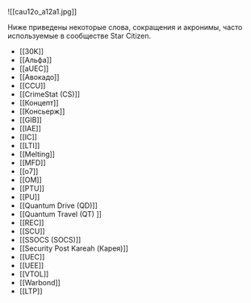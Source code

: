 ![[cau12o_a12a1.jpg]]

Ниже приведены некоторые слова, сокращения и акронимы, часто используемые в сообществе Star Citizen.

- [[30K]]
- [[Альфа]]
- [[aUEC]]
- [[Авокадо]]
- [[CCU]]
- [[CrimeStat (CS)]]
- [[Концепт]]
- [[Консьерж]]
- [[GIB]]
- [[IAE]]
- [[IC]] 
- [[LTI]] 
- [[Melting]]
- [[MFD]]
- [[o7]]
- [[ОМ]]
- [[PTU]]
- [[PU]]
- [[Quantum Drive (QD)]]
- [[Quantum Travel (QT) ]]
- [[REC]]
- [[SCU]] 
- [[SSOCS (SOCS)]]
- [[Security Post Kareah (Карея)]]
- [[UEC]]
- [[UEE]]
- [[VTOL]]
- [[Warbond]]
- [[LTP]]